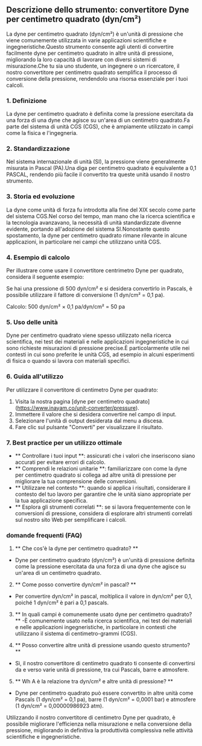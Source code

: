 ## Descrizione dello strumento: convertitore Dyne per centimetro quadrato (dyn/cm²)

La dyne per centimetro quadrato (dyn/cm²) è un'unità di pressione che viene comunemente utilizzata in varie applicazioni scientifiche e ingegneristiche.Questo strumento consente agli utenti di convertire facilmente dyne per centimetro quadrato in altre unità di pressione, migliorando la loro capacità di lavorare con diversi sistemi di misurazione.Che tu sia uno studente, un ingegnere o un ricercatore, il nostro convertitore per centimetro quadrato semplifica il processo di conversione della pressione, rendendolo una risorsa essenziale per i tuoi calcoli.

### 1. Definizione

La dyne per centimetro quadrato è definita come la pressione esercitata da una forza di una dyne che agisce su un'area di un centimetro quadrato.Fa parte del sistema di unità CGS (CGS), che è ampiamente utilizzato in campi come la fisica e l'ingegneria.

### 2. Standardizzazione

Nel sistema internazionale di unità (SI), la pressione viene generalmente misurata in Pascal (PA).Una diga per centimetro quadrato è equivalente a 0,1 PASCAL, rendendo più facile il convertito tra queste unità usando il nostro strumento.

### 3. Storia ed evoluzione

La dyne come unità di forza fu introdotta alla fine del XIX secolo come parte del sistema CGS.Nel corso del tempo, man mano che la ricerca scientifica e la tecnologia avanzavano, la necessità di unità standardizzate divenne evidente, portando all'adozione del sistema SI.Nonostante questo spostamento, la dyne per centimetro quadrato rimane rilevante in alcune applicazioni, in particolare nei campi che utilizzano unità CGS.

### 4. Esempio di calcolo

Per illustrare come usare il convertitore centrimetro Dyne per quadrato, considera il seguente esempio:

Se hai una pressione di 500 dyn/cm² e si desidera convertirlo in Pascals, è possibile utilizzare il fattore di conversione (1 dyn/cm² = 0,1 pa).

Calcolo:
500 dyn/cm² × 0,1 pa/dyn/cm² = 50 pa

### 5. Uso delle unità

Dyne per centimetro quadrato viene spesso utilizzato nella ricerca scientifica, nei test dei materiali e nelle applicazioni ingegneristiche in cui sono richieste misurazioni di pressione precise.È particolarmente utile nei contesti in cui sono preferite le unità CGS, ad esempio in alcuni esperimenti di fisica o quando si lavora con materiali specifici.

### 6. Guida all'utilizzo

Per utilizzare il convertitore di centimetro Dyne per quadrato:

1. Visita la nostra pagina [dyne per centimetro quadrato] (https://www.inayam.co/unit-converter/pressure).
2. Immettere il valore che si desidera convertire nel campo di input.
3. Selezionare l'unità di output desiderata dal menu a discesa.
4. Fare clic sul pulsante "Converti" per visualizzare il risultato.

### 7. Best practice per un utilizzo ottimale

- ** Controllare i tuoi input **: assicurati che i valori che inseriscono siano accurati per evitare errori di calcolo.
- ** Comprendi le relazioni unitarie **: familiarizzare con come la dyne per centimetro quadrato si collega ad altre unità di pressione per migliorare la tua comprensione delle conversioni.
- ** Utilizzare nel contesto **: quando si applica i risultati, considerare il contesto del tuo lavoro per garantire che le unità siano appropriate per la tua applicazione specifica.
- ** Esplora gli strumenti correlati **: se si lavora frequentemente con le conversioni di pressione, considera di esplorare altri strumenti correlati sul nostro sito Web per semplificare i calcoli.

### domande frequenti (FAQ)

1. ** Che cos'è la dyne per centimetro quadrato? **
- Dyne per centimetro quadrato (dyn/cm²) è un'unità di pressione definita come la pressione esercitata da una forza di una dyne che agisce su un'area di un centimetro quadrato.

2. ** Come posso convertire dyn/cm² in pascal? **
- Per convertire dyn/cm² in pascal, moltiplica il valore in dyn/cm² per 0,1, poiché 1 dyn/cm² è pari a 0,1 pascals.

3. ** In quali campi è comunemente usato dyne per centimetro quadrato? **
-È comunemente usato nella ricerca scientifica, nei test dei materiali e nelle applicazioni ingegneristiche, in particolare in contesti che utilizzano il sistema di centimetro-grammi (CGS).

4. ** Posso convertire altre unità di pressione usando questo strumento? **
- Sì, il nostro convertitore di centimetro quadrato ti consente di convertirsi da e verso varie unità di pressione, tra cui Pascals, barre e atmosfere.

5. ** Wh A è la relazione tra dyn/cm² e altre unità di pressione? **
- Dyne per centimetro quadrato può essere convertito in altre unità come Pascals (1 dyn/cm² = 0,1 pa), barre (1 dyn/cm² = 0,0001 bar) e atmosfere (1 dyn/cm² = 0,00000986923 atm).

Utilizzando il nostro convertitore di centimetro Dyne per quadrato, è possibile migliorare l'efficienza nella misurazione e nella conversione della pressione, migliorando in definitiva la produttività complessiva nelle attività scientifiche e ingegneristiche.